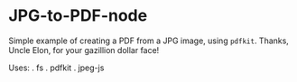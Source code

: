 # JPG-to-PDF-node
Simple example of creating a PDF from a JPG image, using `pdfkit`. Thanks, Uncle Elon, for your gazillion dollar face!

Uses:
. fs
. pdfkit
. jpeg-js
